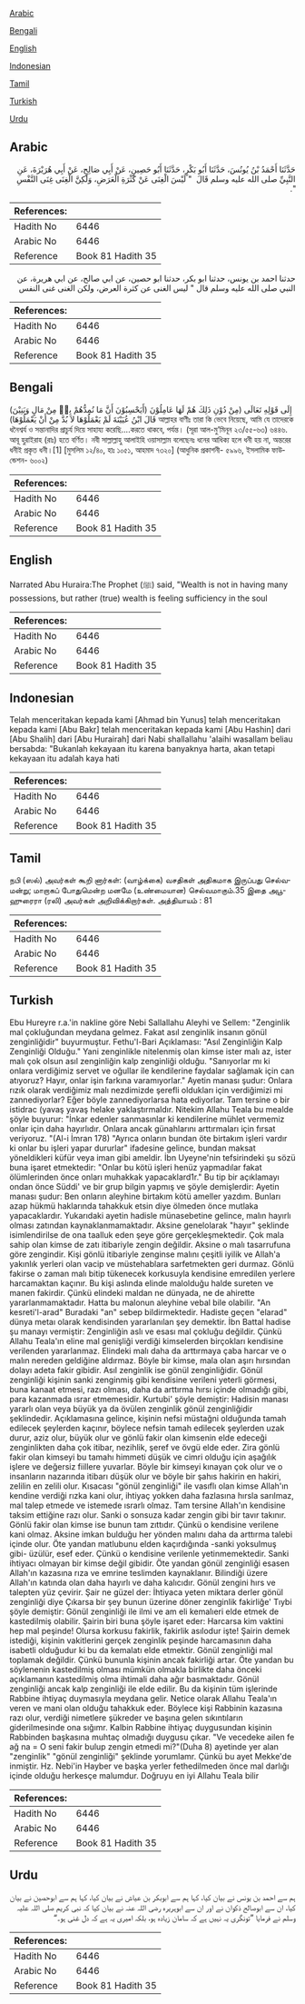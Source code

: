 [Arabic](#arabic)

[Bengali](#bengali)

[English](#english)

[Indonesian](#indonesian)

[Tamil](#tamil)

[Turkish](#turkish)

[Urdu](#urdu)

## Arabic


<div dir="rtl" lang="ar" style={{fontSize:'larger',backgroundColor:'#f8f9fa',padding:20}}>
حَدَّثَنَا أَحْمَدُ بْنُ يُونُسَ، حَدَّثَنَا أَبُو بَكْرٍ، حَدَّثَنَا أَبُو حَصِينٍ، عَنْ أَبِي صَالِحٍ، عَنْ أَبِي هُرَيْرَةَ، عَنِ النَّبِيِّ صلى الله عليه وسلم قَالَ ‏ "‏ لَيْسَ الْغِنَى عَنْ كَثْرَةِ الْعَرَضِ، وَلَكِنَّ الْغِنَى غِنَى النَّفْسِ ‏"‏‏.‏
</div>
<div style={{backgroundColor:'#f8f9fa',padding:20, marginBottom: 10}}><table> <thead> <tr> <th>References:</th> <th></th> </tr> </thead> <tbody><tr><td>Hadith No</td><td>6446</td></tr><tr><td>Arabic No</td><td>6446</td></tr><tr><td>Reference</td><td>Book 81 Hadith 35</td></tr></tbody></table></div>


<div dir="rtl" lang="ar" style={{fontSize:'larger',backgroundColor:'#f8f9fa',padding:20}}>
حدثنا احمد بن يونس، حدثنا ابو بكر، حدثنا ابو حصين، عن ابي صالح، عن ابي هريرة، عن النبي صلى الله عليه وسلم قال " ليس الغنى عن كثرة العرض، ولكن الغنى غنى النفس
</div>
<div style={{backgroundColor:'#f8f9fa',padding:20, marginBottom: 10}}><table> <thead> <tr> <th>References:</th> <th></th> </tr> </thead> <tbody><tr><td>Hadith No</td><td>6446</td></tr><tr><td>Arabic No</td><td>6446</td></tr><tr><td>Reference</td><td>Book 81 Hadith 35</td></tr></tbody></table></div>

## Bengali


<div dir="ltr" lang="bn" style={{fontSize:'larger',backgroundColor:'#f8f9fa',padding:20}}>
(أَيَحْسِبُوْنَ أَنَّ مَا نُمِدُّهُمْ بِهٖ مِنْ مَالٍ وَبَنِيْنَ) إِلَى قَوْلِهِ تَعَالَى (مِنْ دُوْنِ ذَلِكَ هُمْ لَهَا عَامِلُوْنَ قَالَ ابْنُ عُيَيْنَةَ لَمْ يَعْمَلُوْهَا لاَ بُدَّ مِنْ أَنْ يَعْمَلُوْهَا) আল্লাহর বাণীঃ তারা কি ভেবে নিয়েছে, আমি যে তাদেরকে ধনৈশ্বর্য ও সন্তানাদির প্রাচুর্য দিয়ে সাহায্য করেছি....করতে থাকবে, পর্যন্ত। (সূরা আল-মু’মিনূন ২৩/৫৫-৬৩) ৬৪৪৬. আবূ হুরাইরাহ (রাঃ) হতে বর্ণিত। নবী সাল্লাল্লাহু আলাইহি ওয়াসাল্লাম বলেছেনঃ ধনের আধিক্য হলে ধনী হয় না, অন্তরের ধনীই প্রকৃত ধনী।[1] [মুসলিম ১২/৪০, হাঃ ১০৫১, আহমাদ ৭৩২০] (আধুনিক প্রকাশনী- ৫৯৯৬, ইসলামিক ফাউন্ডেশন- ৬০০২)
</div>
<div style={{backgroundColor:'#f8f9fa',padding:20, marginBottom: 10}}><table> <thead> <tr> <th>References:</th> <th></th> </tr> </thead> <tbody><tr><td>Hadith No</td><td>6446</td></tr><tr><td>Arabic No</td><td>6446</td></tr><tr><td>Reference</td><td>Book 81 Hadith 35</td></tr></tbody></table></div>

## English


<div dir="ltr" lang="en" style={{fontSize:'larger',backgroundColor:'#f8f9fa',padding:20}}>
Narrated Abu Huraira:The Prophet (ﷺ) said, "Wealth is not in having many possessions, but rather (true) wealth is feeling sufficiency in the soul
</div>
<div style={{backgroundColor:'#f8f9fa',padding:20, marginBottom: 10}}><table> <thead> <tr> <th>References:</th> <th></th> </tr> </thead> <tbody><tr><td>Hadith No</td><td>6446</td></tr><tr><td>Arabic No</td><td>6446</td></tr><tr><td>Reference</td><td>Book 81 Hadith 35</td></tr></tbody></table></div>

## Indonesian


<div dir="ltr" lang="id" style={{fontSize:'larger',backgroundColor:'#f8f9fa',padding:20}}>
Telah menceritakan kepada kami [Ahmad bin Yunus] telah menceritakan kepada kami [Abu Bakr] telah menceritakan kepada kami [Abu Hashin] dari [Abu Shalih] dari [Abu Hurairah] dari Nabi shallallahu 'alaihi wasallam beliau bersabda: "Bukanlah kekayaan itu karena banyaknya harta, akan tetapi kekayaan itu adalah kaya hati
</div>
<div style={{backgroundColor:'#f8f9fa',padding:20, marginBottom: 10}}><table> <thead> <tr> <th>References:</th> <th></th> </tr> </thead> <tbody><tr><td>Hadith No</td><td>6446</td></tr><tr><td>Arabic No</td><td>6446</td></tr><tr><td>Reference</td><td>Book 81 Hadith 35</td></tr></tbody></table></div>

## Tamil


<div dir="ltr" lang="ta" style={{fontSize:'larger',backgroundColor:'#f8f9fa',padding:20}}>
நபி (ஸல்) அவர்கள் கூறி னார்கள்: (வாழ்க்கை) வசதிகள் அதிகமாக இருப்பது செல்வமன்று; மாறாகப் போதுமென்ற மனமே (உண்மையான) செல்வமாகும்.35 இதை அபூஹுரைரா (ரலி) அவர்கள் அறிவிக்கிறார்கள். அத்தியாயம் : 81
</div>
<div style={{backgroundColor:'#f8f9fa',padding:20, marginBottom: 10}}><table> <thead> <tr> <th>References:</th> <th></th> </tr> </thead> <tbody><tr><td>Hadith No</td><td>6446</td></tr><tr><td>Arabic No</td><td>6446</td></tr><tr><td>Reference</td><td>Book 81 Hadith 35</td></tr></tbody></table></div>

## Turkish


<div dir="ltr" lang="tr" style={{fontSize:'larger',backgroundColor:'#f8f9fa',padding:20}}>
Ebu Hureyre r.a.'in nakline göre Nebi Sallallahu Aleyhi ve Sellem: "Zenginlik mal çokluğundan meydana gelmez. Fakat asıl zenginlik insanın gönül zenginliğidir" buyurmuştur. Fethu'l-Bari Açıklaması: "Asıl Zenginliğin Kalp Zenginliği Olduğu." Yani zenginlikle nitelenmiş olan kimse ister malı az, ister malı çok olsun asıl zenginliğin kalp zenginliği olduğu. "Sanıyorlar mı ki onlara verdiğimiz servet ve oğullar ile kendilerine faydalar sağlamak için can atıyoruz? Hayır, onlar işin farkına varamıyorlar." Ayetin manası şudur: Onlara rızık olarak verdiğimiz malı nezdimizde şerefli oldukları için verdiğimizi mi zannediyorlar? Eğer böyle zannediyorlarsa hata ediyorlar. Tam tersine o bir istidrac (yavaş yavaş helake yaklaştırmaldır. Nitekim Allahu Teala bu mealde şöyle buyurur: "İnkar edenler sanmasınlar ki kendilerine mühlet vermemiz onlar için daha hayırlıdır. Onlara ancak günahlarını arttırmaları için fırsat veriyoruz. "(Al-i İmran 178) "Ayrıca onların bundan öte birtakım işleri vardır ki onlar bu işleri yapar dururlar" ifadesine gelince, bundan maksat yöneldikleri küfür veya iman gibi ameldir. İbn Uyeyne'nin tefsirindeki şu sözü buna işaret etmektedir: "Onlar bu kötü işleri henüz yapmadılar fakat ölümlerinden önce onları muhakkak yapacaklard1r." Bu tip bir açıklamayı ondan önce Süddi' ve bir grup bilgin yapmış ve şöyle demişlerdir: Ayetin manası şudur: Ben onların aleyhine birtakım kötü ameller yazdım. Bunları azap hükmü haklarında tahakkuk etsin diye ölmeden önce mutlaka yapacaklardır. Yukarıdaki ayetin hadisle münasebetine gelince, malın hayırlı olması zatından kaynaklanmamaktadır. Aksine genelolarak "hayır" şeklinde isimlendirilse de ona taalluk eden şeye göre gerçekleşmektedir. Çok mala sahip olan kimse de zatı itibariyle zengin değildir. Aksine o malı tasarrufuna göre zengindir. Kişi gönlü itibariyle zenginse malını çeşitli iyilik ve Allah'a yakınlık yerleri olan vacip ve müstehablara sarfetmekten geri durmaz. Gönlü fakirse o zaman malı bitip tükenecek korkusuyla kendisine emredilen yerlere harcamaktan kaçınır. Bu kişi aslında elinde malolduğu halde sureten ve manen fakirdir. Çünkü elindeki maldan ne dünyada, ne de ahirette yararlanmamaktadır. Hatta bu malonun aleyhine vebal bile olabilir. "An kesreti'l-arad" Buradaki "an" sebep bildirmektedir. Hadiste geçen "elarad" dünya metaı olarak kendisinden yararlanılan şey demektir. İbn Battal hadise şu manayı vermiştir: Zenginliğin aslı ve esası mal çokluğu değildir. Çünkü Allahu Teala'ın eline mal genişliği verdiği kimselerden birçokları kendisine verilenden yararlanmaz. Elindeki malı daha da arttırmaya çaba harcar ve o malın nereden geldiğine aldırmaz. Böyle bir kimse, mala olan aşırı hırsından dolayı adeta fakir gibidir. Asıl zenginlik ise gönül zenginliğidir. Gönül zenginliği kişinin sanki zenginmiş gibi kendisine verileni yeterli görmesi, buna kanaat etmesi, razı olması, daha da arttırma hırsı içinde olmadığı gibi, para kazanmada ısrar etmemesidir. Kurtubi' şöyle demiştir: Hadisin manası yararlı olan veya büyük ya da övülen zenginlik gönül zenginliğidir şeklindedir. Açıklamasına gelince, kişinin nefsi müstağni olduğunda tamah edilecek şeylerden kaçınır, böylece nefsin tamah edilecek şeylerden uzak durur, aziz olur, büyük olur ve gönlü fakir olan kimsenin elde edeceği zenginlikten daha çok itibar, nezihlik, şeref ve övgü elde eder. Zira gönlü fakir olan kimseyi bu tamahı himmeti düşük ve cimri olduğu için aşağılık işlere ve değersiz fiillere yuvarlar. Böyle bir kimseyi kınayan çok olur ve o insanların nazarında itibarı düşük olur ve böyle bir şahıs hakirin en hakiri, zelilin en zelili olur. Kısacası "gönül zenginliği" ile vasıflı olan kimse Allah'ın kendine verdiği rızka kani olur, ihtiyaç yokken daha fazlasına hırsla sarılmaz, mal talep etmede ve istemede ısrarlı olmaz. Tam tersine Allah'ın kendisine taksim ettiğine razı olur. Sanki o sonsuza kadar zengin gibi bir tavır takınır. Gönlü fakir olan kimse ise bunun tam zıttıdır. Çünkü o kendisine verilene kani olmaz. Aksine imkan bulduğu her yönden malını daha da arttırma talebi içinde olur. Öte yandan matlubunu elden kaçırdığında -sanki yoksulmuş gibi- üzülür, esef eder. Çünkü o kendisine verilenle yetinmemektedir. Sanki ihtiyacı olmayan bir kimse değil gibidir. Öte yandan gönül zenginliği esasen Allah'ın kazasına rıza ve emrine teslimden kaynaklanır. Bilindiği üzere Allah'ın katında olan daha hayırlı ve daha kalıcıdır. Gönül zengini hırs ve talepten yüz çevirir. Şair ne güzel der: İhtiyaca yeten miktara derler gönül zenginliği diye Çıkarsa bir şey bunun üzerine döner zenginlik fakirliğe' Tıybi şöyle demiştir: Gönül zenginliği ile ilmi ve am eli kemalıeri elde etmek de kastedilmiş olabilir. Şairin biri buna şöyle işaret eder: Harcarsa kim vaktini hep mal peşinde! Olursa korkusu fakirlik, fakirlik asılodur işte! Şairin demek istediği, kişinin vakitlerini gerçek zenginlik peşinde harcamasının daha isabetli olduğudur ki bu da kemalatı elde etmektir. Gönül zenginliği mal toplamak değildir. Çünkü bununla kişinin ancak fakirliği artar. Öte yandan bu söylenenin kastedilmiş olması mümkün olmakla birlikte daha önceki açıklamanın kastedilmiş olma ihtimali daha ağır basmaktadır. Gönül zenginliği ancak kalp zenginliği ile elde edilir. Bu da kişinin tüm işlerinde Rabbine ihtiyaç duymasıyla meydana gelir. Netice olarak Allahu Teala'ın veren ve mani olan olduğu tahakkuk eder. Böylece kişi Rabbinin kazasına razı olur, verdiği nimetlere şükreder ve başına gelen sıkıntıların giderilmesinde ona sığımr. Kalbin Rabbine ihtiyaç duygusundan kişinin Rabbinden başkasına muhtaç olmadığı duygusu çıkar. "Ve vecedeke ailen fe ağ na = O seni fakir bulup zengin etmedi mi?"(Duha 8) ayetinde yer alan "zenginlik" "gönül zenginliği" şeklinde yorumlamr. Çünkü bu ayet Mekke'de inmiştir. Hz. Nebi'in Hayber ve başka yerler fethedilmeden önce mal darlığı içinde olduğu herkesçe malumdur. Doğruyu en iyi Allahu Teala bilir
</div>
<div style={{backgroundColor:'#f8f9fa',padding:20, marginBottom: 10}}><table> <thead> <tr> <th>References:</th> <th></th> </tr> </thead> <tbody><tr><td>Hadith No</td><td>6446</td></tr><tr><td>Arabic No</td><td>6446</td></tr><tr><td>Reference</td><td>Book 81 Hadith 35</td></tr></tbody></table></div>

## Urdu


<div dir="rtl" lang="ur" style={{fontSize:'larger',backgroundColor:'#f8f9fa',padding:20}}>
ہم سے احمد بن یونس نے بیان کیا، کہا ہم سے ابوبکر بن عیاش نے بیان کیا، کہا ہم سے ابوحصین نے بیان کیا، ان سے ابوصالح ذکوان نے اور ان سے ابوہریرہ رضی اللہ عنہ نے بیان کیا کہ نبی کریم صلی اللہ علیہ وسلم نے فرمایا ”تونگری یہ نہیں ہے کہ سامان زیادہ ہو، بلکہ امیری یہ ہے کہ دل غنی ہو۔“
</div>
<div style={{backgroundColor:'#f8f9fa',padding:20, marginBottom: 10}}><table> <thead> <tr> <th>References:</th> <th></th> </tr> </thead> <tbody><tr><td>Hadith No</td><td>6446</td></tr><tr><td>Arabic No</td><td>6446</td></tr><tr><td>Reference</td><td>Book 81 Hadith 35</td></tr></tbody></table></div>